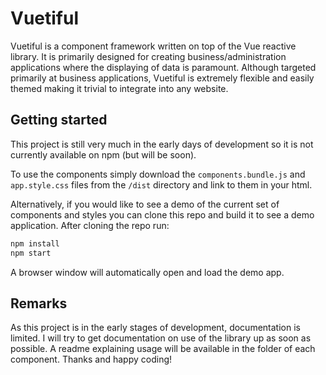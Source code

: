 # Vuetiful

Vuetiful is a component framework written on top of the Vue reactive library. It is primarily designed for creating business/administration applications where the displaying of data is paramount. Although targeted primarily at business applications, Vuetiful is extremely flexible and easily themed making it trivial to integrate into any website.

## Getting started
This project is still very much in the early days of development so it is not currently available on npm (but will be soon). 

To use the components simply download the `components.bundle.js` and `app.style.css` files from the `/dist` directory and link to them in your html.

Alternatively, if you would like to see a demo of the current set of components and styles you can clone this repo and build it to see a demo application. After cloning the repo run:

```bash
npm install
npm start
```

A browser window will automatically open and load the demo app.

## Remarks
As this project is in the early stages of development, documentation is limited. I will try to get documentation on use of the library up as soon as possible. A readme explaining usage will be available in the folder of each component. Thanks and happy coding!
